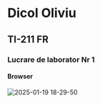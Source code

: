 # Dicol Oliviu
## TI-211 FR
### Lucrare de laborator Nr 1
#### Browser
![2025-01-19 18-29-50](https://github.com/user-attachments/assets/e36d6bac-c575-4bff-a04d-f6eebc172459)
